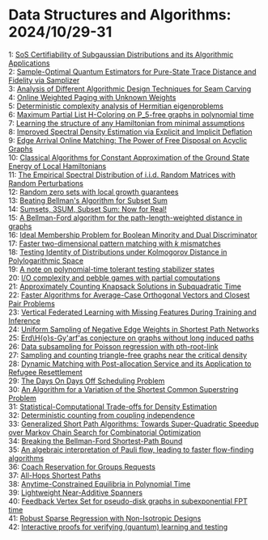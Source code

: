 # Data Structures and Algorithms: 2024/10/29-31  
1: [SoS Certifiability of Subgaussian Distributions and its Algorithmic  Applications](https://doi.org/10.48550/arXiv.2410.21194)  
2: [Sample-Optimal Quantum Estimators for Pure-State Trace Distance and  Fidelity via Samplizer](https://doi.org/10.48550/arXiv.2410.21201)  
3: [Analysis of Different Algorithmic Design Techniques for Seam Carving](https://doi.org/10.48550/arXiv.2410.21207)  
4: [Online Weighted Paging with Unknown Weights](https://doi.org/10.48550/arXiv.2410.21266)  
5: [Deterministic complexity analysis of Hermitian eigenproblems](https://doi.org/10.48550/arXiv.2410.21550)  
6: [Maximum Partial List H-Coloring on P_5-free graphs in polynomial time](https://doi.org/10.48550/arXiv.2410.21569)  
7: [Learning the structure of any Hamiltonian from minimal assumptions](https://doi.org/10.48550/arXiv.2410.21635)  
8: [Improved Spectral Density Estimation via Explicit and Implicit Deflation](https://doi.org/10.48550/arXiv.2410.21690)  
9: [Edge Arrival Online Matching: The Power of Free Disposal on Acyclic  Graphs](https://doi.org/10.48550/arXiv.2410.21727)  
10: [Classical Algorithms for Constant Approximation of the Ground State Energy of Local Hamiltonians](https://doi.org/10.48550/arXiv.2410.21833)  
11: [The Empirical Spectral Distribution of i.i.d. Random Matrices with Random Perturbations](https://doi.org/10.48550/arXiv.2410.21919)  
12: [Random zero sets with local growth guarantees](https://doi.org/10.48550/arXiv.2410.21931)  
13: [Beating Bellman's Algorithm for Subset Sum](https://doi.org/10.48550/arXiv.2410.21942)  
14: [Sumsets, 3SUM, Subset Sum: Now for Real!](https://doi.org/10.48550/arXiv.2410.21953)  
15: [A Bellman-Ford algorithm for the path-length-weighted distance in graphs](https://doi.org/10.48550/arXiv.2411.00819)  
16: [Ideal Membership Problem for Boolean Minority and Dual Discriminator](https://doi.org/10.48550/arXiv.2410.22102)  
17: [Faster two-dimensional pattern matching with $k$ mismatches](https://doi.org/10.48550/arXiv.2410.22109)  
18: [Testing Identity of Distributions under Kolmogorov Distance in  Polylogarithmic Space](https://doi.org/10.48550/arXiv.2410.22123)  
19: [A note on polynomial-time tolerant testing stabilizer states](https://doi.org/10.48550/arXiv.2410.22220)  
20: [I/O complexity and pebble games with partial computations](https://doi.org/10.48550/arXiv.2410.22237)  
21: [Approximately Counting Knapsack Solutions in Subquadratic Time](https://doi.org/10.48550/arXiv.2410.22267)  
22: [Faster Algorithms for Average-Case Orthogonal Vectors and Closest Pair  Problems](https://doi.org/10.48550/arXiv.2410.22477)  
23: [Vertical Federated Learning with Missing Features During Training and  Inference](https://doi.org/10.48550/arXiv.2410.22564)  
24: [Uniform Sampling of Negative Edge Weights in Shortest Path Networks](https://doi.org/10.48550/arXiv.2410.22717)  
25: [Erd\H{o}s-Gy\'arf\'as conjecture on graphs without long induced paths](https://doi.org/10.48550/arXiv.2410.22842)  
26: [Data subsampling for Poisson regression with pth-root-link](https://doi.org/10.48550/arXiv.2410.22872)  
27: [Sampling and counting triangle-free graphs near the critical density](https://doi.org/10.48550/arXiv.2410.22951)  
28: [Dynamic Matching with Post-allocation Service and its Application to Refugee Resettlement](https://doi.org/10.48550/arXiv.2410.22992)  
29: [The Days On Days Off Scheduling Problem](https://doi.org/10.48550/arXiv.2410.23056)  
30: [An Algorithm for a Variation of the Shortest Common Superstring Problem](https://doi.org/10.48550/arXiv.2410.23900)  
31: [Statistical-Computational Trade-offs for Density Estimation](https://doi.org/10.48550/arXiv.2410.23087)  
32: [Deterministic counting from coupling independence](https://doi.org/10.48550/arXiv.2410.23225)  
33: [Generalized Short Path Algorithms: Towards Super-Quadratic Speedup over  Markov Chain Search for Combinatorial Optimization](https://doi.org/10.48550/arXiv.2410.23270)  
34: [Breaking the Bellman-Ford Shortest-Path Bound](https://doi.org/10.48550/arXiv.2410.23383)  
35: [An algebraic interpretation of Pauli flow, leading to faster  flow-finding algorithms](https://doi.org/10.48550/arXiv.2410.23439)  
36: [Coach Reservation for Groups Requests](https://doi.org/10.48550/arXiv.2410.23542)  
37: [All-Hops Shortest Paths](https://doi.org/10.48550/arXiv.2410.23617)  
38: [Anytime-Constrained Equilibria in Polynomial Time](https://doi.org/10.48550/arXiv.2410.23637)  
39: [Lightweight Near-Additive Spanners](https://doi.org/10.48550/arXiv.2410.23826)  
40: [Feedback Vertex Set for pseudo-disk graphs in subexponential FPT time](https://doi.org/10.48550/arXiv.2410.23878)  
41: [Robust Sparse Regression with Non-Isotropic Designs](https://doi.org/10.48550/arXiv.2410.23937)  
42: [Interactive proofs for verifying (quantum) learning and testing](https://doi.org/10.48550/arXiv.2410.23969)  